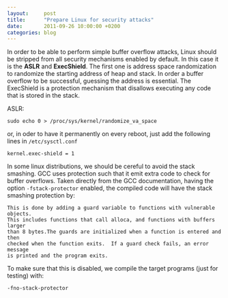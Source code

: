 ```yaml
---
layout:     post
title:      "Prepare Linux for security attacks"
date:       2011-09-26 10:00:00 +0200
categories: blog
---
```


In order to be able to perform simple buffer overflow attacks, Linux should be
stripped from all security mechanisms enabled by default. In this case it is the
**ASLR** and **ExecShield**. The first one is address space randomization to randomize
the starting address of heap and stack. In order a buffer overflow to be
successful, guessing the address is essential. The ExecShield is a protection
mechanism that disallows executing any code that is stored in the stack.

ASLR:

```
sudo echo 0 > /proc/sys/kernel/randomize_va_space
```

or, in oder to have it permanently on every reboot, just add the following lines in `/etc/sysctl.conf`

```
kernel.exec-shield = 1
```

In some linux distributions, we should be cereful to avoid the stack smashing. GCC uses
protection such that it emit extra code to check for buffer overflows. Taken directly
from the GCC documentation, having the option `-fstack-protector` enabled, the compiled
code will have the stack smashing protection by:

```
This is done by adding a guard variable to functions with vulnerable objects.
This includes functions that call alloca, and functions with buffers larger
than 8 bytes.The guards are initialized when a function is entered and then
checked when the function exits.  If a guard check fails, an error message
is printed and the program exits.
```

To make sure that this is disabled, we compile the target programs (just for testing) with:

```
-fno-stack-protector
```

<br />